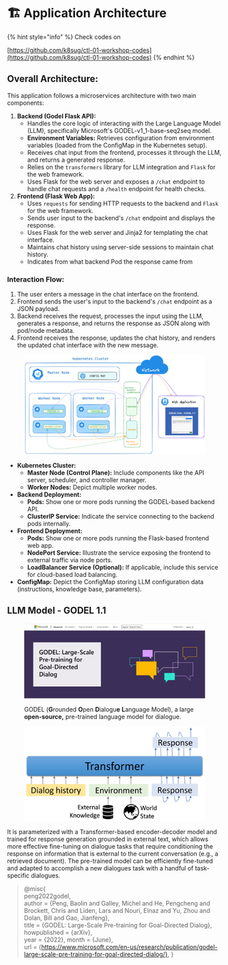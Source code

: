 # 🏗️ Application Architecture

{% hint style="info" %}
Check codes on

[https://github.com/k8sug/ctl-01-workshop-codes](https://github.com/k8sug/ctl-01-workshop-codes)
{% endhint %}

## **Overall Architecture:**

This application follows a microservices architecture with two main components:

1. **Backend (Godel Flask API):**
   * Handles the core logic of interacting with the Large Language Model (LLM), specifically Microsoft's GODEL-v1\_1-base-seq2seq model.
   * **Environment Variables:** Retrieves configuration from environment variables (loaded from the ConfigMap in the Kubernetes setup).
   * Receives chat input from the frontend, processes it through the LLM, and returns a generated response.
   * Relies on the `transformers` library for LLM integration and `Flask` for the web framework.
   * Uses Flask for the web server and exposes a `/chat` endpoint to handle chat requests and a `/health` endpoint for health checks.
2. **Frontend (Flask Web App):**
   * Uses `requests` for sending HTTP requests to the backend and `Flask` for the web framework.
   * Sends user input to the backend's `/chat` endpoint and displays the response.
   * Uses Flask for the web server and Jinja2 for templating the chat interface.
   * Maintains chat history using server-side sessions to maintain chat history.
   * Indicates from what backend Pod the response came from

### **Interaction Flow:**

1. The user enters a message in the chat interface on the frontend.
2. Frontend sends the user's input to the backend's `/chat` endpoint as a JSON payload.
3. Backend receives the request, processes the input using the LLM, generates a response, and returns the response as JSON along with pod/node metadata.
4. Frontend receives the response, updates the chat history, and renders the updated chat interface with the new message.

<figure><img src=".gitbook/assets/image (33).png" alt=""><figcaption></figcaption></figure>

* **Kubernetes Cluster:**
  * **Master Node (Control Plane):** Include components like the API server, scheduler, and controller manager.
  * **Worker Nodes:** Depict multiple worker nodes.
* **Backend Deployment:**
  * **Pods:** Show one or more pods running the GODEL-based backend API.
  * **ClusterIP Service:** Indicate the service connecting to the backend pods internally.
* **Frontend Deployment:**
  * **Pods:** Show one or more pods running the Flask-based frontend web app.
  * **NodePort Service:** Illustrate the service exposing the frontend to external traffic via node ports.
  * **LoadBalancer Service (Optional):** If applicable, include this service for cloud-based load balancing.
* **ConfigMap:** Depict the ConfigMap storing LLM configuration data (instructions, knowledge base, parameters).

## &#x20;LLM Model - GODEL 1.1&#x20;

<figure><img src=".gitbook/assets/image (19) (1).png" alt=""><figcaption><p>GODEL (<strong>G</strong>rounded <strong>O</strong>pen <strong>D</strong>ialogu<strong>e</strong> <strong>L</strong>anguage Model), a large <strong>open-source,</strong> pre-trained language model for dialogue. </p></figcaption></figure>

<figure><img src=".gitbook/assets/image (16) (1).png" alt=""><figcaption></figcaption></figure>

It is parameterized with a Transformer-based encoder-decoder model and trained for response generation grounded in external text, which allows more effective fine-tuning on dialogue tasks that require conditioning the response on information that is external to the current conversation (e.g., a retrieved document). The pre-trained model can be efficiently fine-tuned and adapted to accomplish a new dialogues task with a handful of task-specific dialogues.

> @misc{\
> peng2022godel, \
> author = {Peng, Baolin and Galley, Michel and He, Pengcheng and Brockett, Chris and Liden, Lars and Nouri, Elnaz and Yu, Zhou and Dolan, Bill and Gao, Jianfeng}, \
> title = {GODEL: Large-Scale Pre-training for Goal-Directed Dialog}, \
> howpublished = {arXiv}, \
> year = {2022}, month = {June}, \
> url = {https://www.microsoft.com/en-us/research/publication/godel-large-scale-pre-training-for-goal-directed-dialog/}, }
